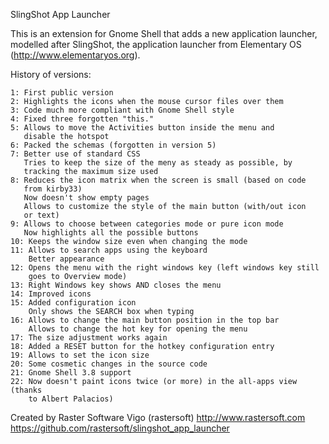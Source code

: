SlingShot App Launcher

This is an extension for Gnome Shell that adds a new application launcher,
modelled after SlingShot, the application launcher from Elementary OS
(http://www.elementaryos.org).

History of versions:

    1: First public version
    2: Highlights the icons when the mouse cursor files over them
    3: Code much more compliant with Gnome Shell style
    4: Fixed three forgotten "this."
    5: Allows to move the Activities button inside the menu and
       disable the hotspot
    6: Packed the schemas (forgotten in version 5)
    7: Better use of standard CSS
       Tries to keep the size of the meny as steady as possible, by
       tracking the maximum size used
    8: Reduces the icon matrix when the screen is small (based on code
       from kirby33)
       Now doesn't show empty pages
       Allows to customize the style of the main button (with/out icon
       or text)
    9: Allows to choose between categories mode or pure icon mode
       Now highlights all the possible buttons
    10: Keeps the window size even when changing the mode
    11: Allows to search apps using the keyboard
        Better appearance
    12: Opens the menu with the right windows key (left windows key still
        goes to Overview mode)
    13: Right Windows key shows AND closes the menu
    14: Improved icons
    15: Added configuration icon
        Only shows the SEARCH box when typing
    16: Allows to change the main button position in the top bar
        Allows to change the hot key for opening the menu
    17: The size adjustment works again
    18: Added a RESET button for the hotkey configuration entry
    19: Allows to set the icon size
    20: Some cosmetic changes in the source code
    21: Gnome Shell 3.8 support
    22: Now doesn't paint icons twice (or more) in the all-apps view (thanks
        to Albert Palacios)

Created by Raster Software Vigo (rastersoft)
http://www.rastersoft.com
https://github.com/rastersoft/slingshot_app_launcher
